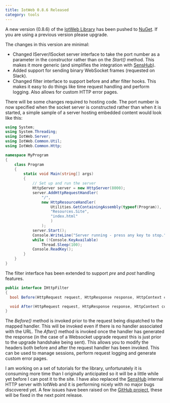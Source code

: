 ```yaml
---
title: IotWeb 0.8.6 Released
category: tools
---
```

A new version (0.8.6) of the [IotWeb Library](http://sensaura.org/pages/tools/iotweb/index.html) has been pushed to [NuGet](https://www.nuget.org/packages/IotWeb/). If you are using a previous version please upgrade.

The changes in this version are minimal:

* Changed IServer/ISocket server interface to take the port number as a parameter in the constructor rather than on the *Start()* method. This makes it more generic (and simplifies the integration with [SensHub](http://sensaura.org/pages/senshub/index.html)).
* Added support for sending binary WebSocket frames (requested on Slack).
* Changed filter interface to support before and after filter hooks. This makes it easy to do things like time request handling and perform logging. Also allows for custom HTTP error pages.

There will be some changes required to hosting code. The port number is now specified when the socket server is constructed rather than when it is started, a simple sample of a server hosting embedded content would look like this:

```C#
using System;
using System.Threading;
using IotWeb.Server;
using IotWeb.Common.Util;
using IotWeb.Common.Http;

namespace MyProgram
{
    class Program
    {
        static void Main(string[] args)
        {
            // Set up and run the server
            HttpServer server = new HttpServer(8000);
            server.AddHttpRequestHandler(
                "/",
                new HttpResourceHandler(
                    Utilities.GetContainingAssembly(typeof(Program)),
                    "Resources.Site",
                    "index.html"
                    )
                );
            server.Start();
            Console.WriteLine("Server running - press any key to stop.");
            while (!Console.KeyAvailable)
                Thread.Sleep(100);
            Console.ReadKey();
        }
    }
}
```

The filter interface has been extended to support *pre* and *post* handling features.

```C#
public interface IHttpFilter
{
  bool Before(HttpRequest request, HttpResponse response, HttpContext context);

  void After(HttpRequest request, HttpResponse response, HttpContext context);
}
```
The *Before()* method is invoked prior to the request being dispatched to the mapped handler. This will be invoked even if there is no handler associated with the URL. The *After()* method is invoked once the handler has generated the response (in the case of a Websocket upgrade request this is just prior to the upgrade handshake being sent). This allows you to modify the headers both before and after the request handler has been invoked. This can be used to manage sessions, perform request logging and generate custom error pages.

I am working on a set of tutorials for the library, unfortunately it is consuming more time than I originally anticipated so it will be a little while yet before I can post it to the site. I have also replaced the [SensHub](https://github.com/sensaura-public/senshub) internal HTTP server with IotWeb and it is performing nicely with no major bugs discovered yet. A few issues have been raised on the [GitHub project](https://github.com/sensaura-public/iotweb/issues), these will be fixed in the next point release.
